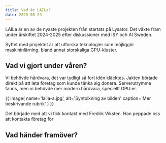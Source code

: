 ```yaml
---
title: Vad är LAILa?
date: 2025-05-29
---
```


LAILa är en av de nyaste projekten från startats på Lysator. Det växte fram under årskiftet 2024-2025 efter diskussioner med ISY och AI Sweden<!-- more -->.

Syftet med projektet är att utforska teknologier som möjliggör maskininlärning, bland annat storskaliga GPU-kluster.

## Vad vi gjort under våren?

Vi behövde hårdvara, det var tydligt så fort idén kläcktes. Jakten började direkt på att leta företag som kunde tänka sig donera. Serverutrymme fanns, men vi behövde mer modern hårdvara, speciellt GPU:er.

{{ image(
    name='laila-a.jpg',
    alt='Syntolkning av bilden'
    caption='Mer beskrivande rubrik'
) }}

Det började med att vi fick kontakt med Fredrik Viksten. Han peppade oss att kontakta företag för

## Vad händer framöver?
